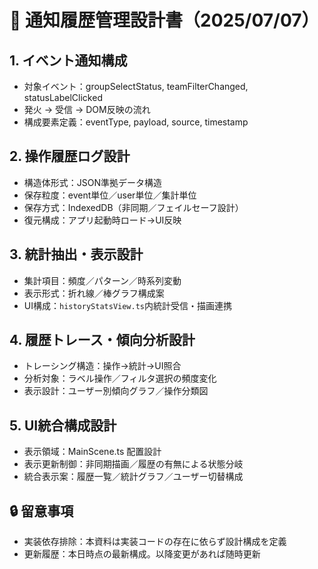 # 📘 通知履歴管理設計書（2025/07/07）

## 1. イベント通知構成
- 対象イベント：groupSelectStatus, teamFilterChanged, statusLabelClicked
- 発火 → 受信 → DOM反映の流れ
- 構成要素定義：eventType, payload, source, timestamp

## 2. 操作履歴ログ設計
- 構造体形式：JSON準拠データ構造
- 保存粒度：event単位／user単位／集計単位
- 保存方式：IndexedDB（非同期／フェイルセーフ設計）
- 復元構成：アプリ起動時ロード→UI反映

## 3. 統計抽出・表示設計
- 集計項目：頻度／パターン／時系列変動
- 表示形式：折れ線／棒グラフ構成案
- UI構成：`historyStatsView.ts`内統計受信・描画連携

## 4. 履歴トレース・傾向分析設計
- トレーシング構造：操作→統計→UI照合
- 分析対象：ラベル操作／フィルタ選択の頻度変化
- 表示設計：ユーザー別傾向グラフ／操作分類図

## 5. UI統合構成設計
- 表示領域：MainScene.ts 配置設計
- 表示更新制御：非同期描画／履歴の有無による状態分岐
- 統合表示案：履歴一覧／統計グラフ／ユーザー切替構成

## 🔒 留意事項
- 実装依存排除：本資料は実装コードの存在に依らず設計構成を定義
- 更新履歴：本日時点の最新構成。以降変更があれば随時更新
